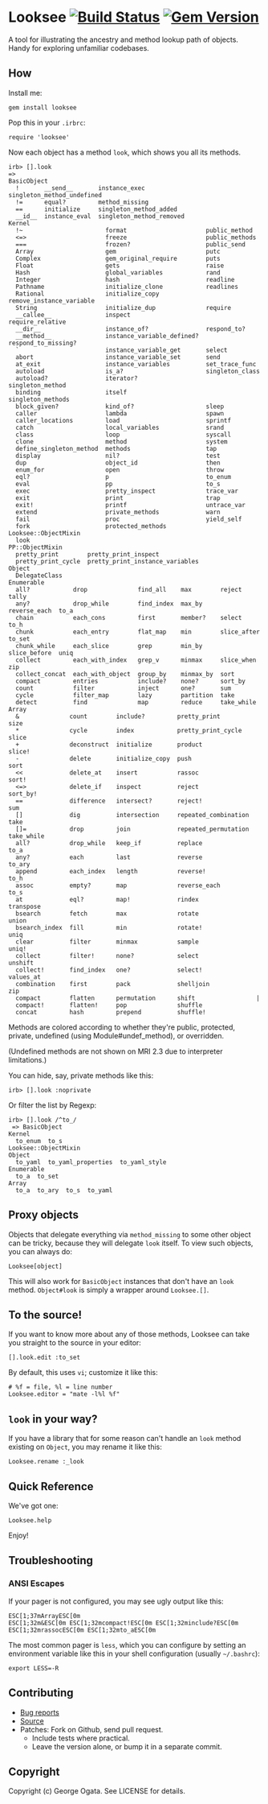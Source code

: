 # Looksee [![Build Status](https://travis-ci.org/oggy/looksee.png)](https://travis-ci.org/oggy/looksee) [![Gem Version](https://badge.fury.io/rb/looksee.svg)](http://badge.fury.io/rb/looksee)

A tool for illustrating the ancestry and method lookup path of
objects. Handy for exploring unfamiliar codebases.

## How

Install me:

    gem install looksee

Pop this in your `.irbrc`:

    require 'looksee'

Now each object has a method `look`, which shows you all its methods.

    irb> [].look
    =>
    BasicObject
      !       __send__       instance_exec             singleton_method_undefined
      !=      equal?         method_missing
      ==      initialize     singleton_method_added
      __id__  instance_eval  singleton_method_removed
    Kernel
      !~                       format                      public_method
      <=>                      freeze                      public_methods
      ===                      frozen?                     public_send
      Array                    gem                         putc
      Complex                  gem_original_require        puts
      Float                    gets                        raise
      Hash                     global_variables            rand
      Integer                  hash                        readline
      Pathname                 initialize_clone            readlines
      Rational                 initialize_copy             remove_instance_variable
      String                   initialize_dup              require
      __callee__               inspect                     require_relative
      __dir__                  instance_of?                respond_to?
      __method__               instance_variable_defined?  respond_to_missing?
      `                        instance_variable_get       select
      abort                    instance_variable_set       send
      at_exit                  instance_variables          set_trace_func
      autoload                 is_a?                       singleton_class
      autoload?                iterator?                   singleton_method
      binding                  itself                      singleton_methods
      block_given?             kind_of?                    sleep
      caller                   lambda                      spawn
      caller_locations         load                        sprintf
      catch                    local_variables             srand
      class                    loop                        syscall
      clone                    method                      system
      define_singleton_method  methods                     tap
      display                  nil?                        test
      dup                      object_id                   then
      enum_for                 open                        throw
      eql?                     p                           to_enum
      eval                     pp                          to_s
      exec                     pretty_inspect              trace_var
      exit                     print                       trap
      exit!                    printf                      untrace_var
      extend                   private_methods             warn
      fail                     proc                        yield_self
      fork                     protected_methods
    Looksee::ObjectMixin
      look
    PP::ObjectMixin
      pretty_print        pretty_print_inspect
      pretty_print_cycle  pretty_print_instance_variables
    Object
      DelegateClass
    Enumerable
      all?            drop              find_all    max        reject        tally
      any?            drop_while        find_index  max_by     reverse_each  to_a
      chain           each_cons         first       member?    select        to_h
      chunk           each_entry        flat_map    min        slice_after   to_set
      chunk_while     each_slice        grep        min_by     slice_before  uniq
      collect         each_with_index   grep_v      minmax     slice_when    zip
      collect_concat  each_with_object  group_by    minmax_by  sort
      compact         entries           include?    none?      sort_by
      count           filter            inject      one?       sum
      cycle           filter_map        lazy        partition  take
      detect          find              map         reduce     take_while
    Array
      &              count        include?         pretty_print          size
      *              cycle        index            pretty_print_cycle    slice
      +              deconstruct  initialize       product               slice!
      -              delete       initialize_copy  push                  sort
      <<             delete_at    insert           rassoc                sort!
      <=>            delete_if    inspect          reject                sort_by!
      ==             difference   intersect?       reject!               sum
      []             dig          intersection     repeated_combination  take
      []=            drop         join             repeated_permutation  take_while
      all?           drop_while   keep_if          replace               to_a
      any?           each         last             reverse               to_ary
      append         each_index   length           reverse!              to_h
      assoc          empty?       map              reverse_each          to_s
      at             eql?         map!             rindex                transpose
      bsearch        fetch        max              rotate                union
      bsearch_index  fill         min              rotate!               uniq
      clear          filter       minmax           sample                uniq!
      collect        filter!      none?            select                unshift
      collect!       find_index   one?             select!               values_at
      combination    first        pack             shelljoin             zip
      compact        flatten      permutation      shift                 |
      compact!       flatten!     pop              shuffle
      concat         hash         prepend          shuffle!

Methods are colored according to whether they're public, protected,
private, undefined (using Module#undef_method), or overridden.

(Undefined methods are not shown on MRI 2.3 due to interpreter limitations.)

You can hide, say, private methods like this:

    irb> [].look :noprivate

Or filter the list by Regexp:

    irb> [].look /^to_/
     => BasicObject
    Kernel
      to_enum  to_s
    Looksee::ObjectMixin
    Object
      to_yaml  to_yaml_properties  to_yaml_style
    Enumerable
      to_a  to_set
    Array
      to_a  to_ary  to_s  to_yaml

## Proxy objects

Objects that delegate everything via `method_missing` to some other object can
be tricky, because they will delegate `look` itself. To view such objects, you
can always do:

    Looksee[object]

This will also work for `BasicObject` instances that don't have an `look`
method.  `Object#look` is simply a wrapper around `Looksee.[]`.

## To the source!

If you want to know more about any of those methods, Looksee can
take you straight to the source in your editor:

    [].look.edit :to_set

By default, this uses `vi`; customize it like this:

    # %f = file, %l = line number
    Looksee.editor = "mate -l%l %f"

## `look` in your way?

If you have a library that for some reason can't handle an `look` method
existing on `Object`, you may rename it like this:

    Looksee.rename :_look

## Quick Reference

We've got one:

    Looksee.help

Enjoy!

## Troubleshooting

### ANSI Escapes

If your pager is not configured, you may see ugly output like this:

    ESC[1;37mArrayESC[0m
    ESC[1;32m&ESC[0m ESC[1;32mcompact!ESC[0m ESC[1;32minclude?ESC[0m
    ESC[1;32mrassocESC[0m ESC[1;32mto_aESC[0m

The most common pager is `less`, which you can configure by setting an
environment variable like this in your shell configuration (usually
`~/.bashrc`):

    export LESS=-R

## Contributing

 * [Bug reports](https://github.com/oggy/looksee/issues)
 * [Source](https://github.com/oggy/looksee)
 * Patches: Fork on Github, send pull request.
   * Include tests where practical.
   * Leave the version alone, or bump it in a separate commit.

## Copyright

Copyright (c) George Ogata. See LICENSE for details.
